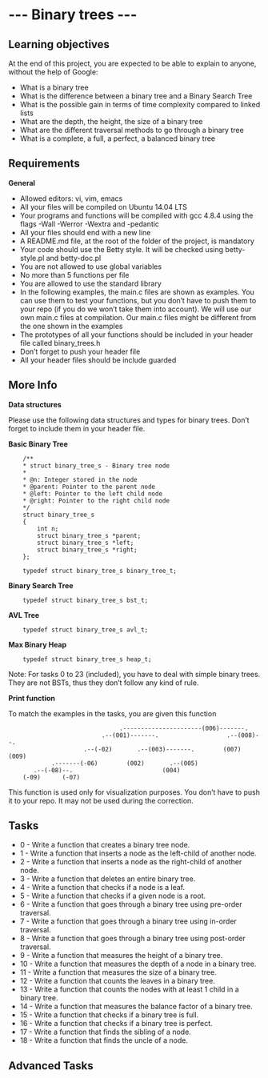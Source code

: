 # --- Binary trees ---

**Learning objectives**
-------------
At the end of this project, you are expected to be able to explain to anyone, without the help of Google:

- What is a binary tree
- What is the difference between a binary tree and a Binary Search Tree
- What is the possible gain in terms of time complexity compared to linked lists
- What are the depth, the height, the size of a binary tree
- What are the different traversal methods to go through a binary tree
- What is a complete, a full, a perfect, a balanced binary tree

**Requirements**
-------------
**General**
- Allowed editors: vi, vim, emacs
- All your files will be compiled on Ubuntu 14.04 LTS
- Your programs and functions will be compiled with gcc 4.8.4 using the flags -Wall -Werror -Wextra and -pedantic
- All your files should end with a new line
- A README.md file, at the root of the folder of the project, is mandatory
- Your code should use the Betty style. It will be checked using betty-style.pl and betty-doc.pl
- You are not allowed to use global variables
- No more than 5 functions per file
- You are allowed to use the standard library
- In the following examples, the main.c files are shown as examples. You can use them to test your functions, but you don’t have to push them to your repo (if you do we won’t take them into account). We will use our own main.c files at compilation. Our main.c files might be different from the one shown in the examples
- The prototypes of all your functions should be included in your header file called binary_trees.h
- Don’t forget to push your header file
- All your header files should be include guarded

**More Info**
-------------
**Data structures**

Please use the following data structures and types for binary trees. Don’t forget to include them in your header file.

**Basic Binary Tree**

        /**
        * struct binary_tree_s - Binary tree node
        *
        * @n: Integer stored in the node
        * @parent: Pointer to the parent node
        * @left: Pointer to the left child node
        * @right: Pointer to the right child node
        */
        struct binary_tree_s
        {
            int n;
            struct binary_tree_s *parent;
            struct binary_tree_s *left;
            struct binary_tree_s *right;
        };

        typedef struct binary_tree_s binary_tree_t;

**Binary Search Tree**

        typedef struct binary_tree_s bst_t;

**AVL Tree**

        typedef struct binary_tree_s avl_t;

**Max Binary Heap**

        typedef struct binary_tree_s heap_t;

Note: For tasks 0 to 23 (included), you have to deal with simple binary trees. They are not BSTs, thus they don’t follow any kind of rule.

**Print function**

To match the examples in the tasks, you are given this function

                                   .----------------------(006)-------.
                              .--(001)-------.                   .--(008)--.
                         .--(-02)       .--(003)-------.        (007)     (009)
                .-------(-06)        (002)       .--(005)
           .--(-08)--.                         (004)
        (-09)      (-07)

This function is used only for visualization purposes. You don’t have to push it to your repo. It may not be used during the correction.

**Tasks**
-------------
- 0 - Write a function that creates a binary tree node.
- 1 - Write a function that inserts a node as the left-child of another node.
- 2 - Write a function that inserts a node as the right-child of another node.
- 3 - Write a function that deletes an entire binary tree.
- 4 - Write a function that checks if a node is a leaf.
- 5 - Write a function that checks if a given node is a root.
- 6 - Write a function that goes through a binary tree using pre-order traversal.
- 7 - Write a function that goes through a binary tree using in-order traversal.
- 8 - Write a function that goes through a binary tree using post-order traversal.
- 9 - Write a function that measures the height of a binary tree.
- 10 - Write a function that measures the depth of a node in a binary tree.
- 11 - Write a function that measures the size of a binary tree.
- 12 - Write a function that counts the leaves in a binary tree.
- 13 - Write a function that counts the nodes with at least 1 child in a binary tree.
- 14 - Write a function that measures the balance factor of a binary tree.
- 15 - Write a function that checks if a binary tree is full.
- 16 - Write a function that checks if a binary tree is perfect.
- 17 - Write a function that finds the sibling of a node.
- 18 - Write a function that finds the uncle of a node.

**Advanced Tasks**
-------------
